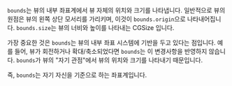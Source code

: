 `bounds`는 뷰의 내부 좌표계에서 뷰 자체의 위치와 크기를 나타냅니다.
일반적으로 뷰의 원점은 뷰의 왼쪽 상단 모서리를 가리키며, 이것이 `bounds.origin`으로 나타내어집니다.
`bounds.size`는 뷰의 너비와 높이를 나타내는 CGSize 입니다.

가장 중요한 것은 `bounds`는 뷰의 내부 좌표 시스템에 기반을 두고 있다는 점입니다.
예를 들어, 뷰가 회전하거나 확대/축소되었다면 `bounds`는 이 변경사항을 반영하지 않습니다.
`bounds`가 뷰의 "자기 관점"에서 뷰의 위치와 크기를 나타내기 때문입니다.

즉, `bounds`는 자기 자신을 기준으로 하는 좌표계입니다.
